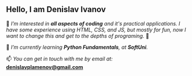 <H2>Hello, I am Denislav Ivanov</H2>

👀 _I’m interested in **all aspects of coding** and it's practical applications. I have some experience using HTML, CSS, and JS, but mostly for fun, now I want to change this and get to the depths of programing._ 🥷

🦉 _I’m currently learning **Python Fundamentals**, at **SoftUni**._

📫 _You can get in touch with me by email at:_ **denislavplamenov@gmail.com**

<!---
Den-PI/Den-PI is a ✨ special ✨ repository because its `README.md` (this file) appears on your GitHub profile.
You can click the Preview link to take a look at your changes.
--->
